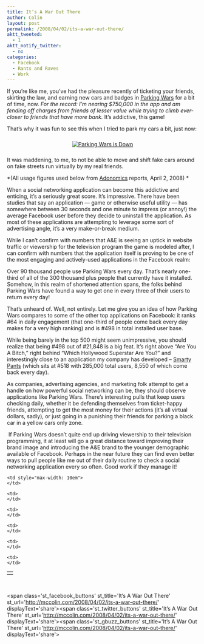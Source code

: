 ```yaml
---
title: It’s A War Out There
author: Colin
layout: post
permalink: /2008/04/02/its-a-war-out-there/
aktt_tweeted:
  - 1
aktt_notify_twitter:
  - no
categories:
  - Facebook
  - Rants and Raves
  - Work
---
```

If you&#8217;re like me, you&#8217;ve had the pleasure recently of ticketing your friends, skirting the law, and earning new cars and badges in [Parking Wars][1] for a bit of time, now. *For the record: I&#8217;m nearing $750,000 in the app and am fending off charges from friends of lesser value while trying to climb ever-closer to friends that have more bank.* It&#8217;s addictive, this game!

That&#8217;s why it was fun to see this when I tried to park my cars a bit, just now:

<a href="http://mccolin.com/2008/04/02/its-a-war-out-there/parking-wars-is-down/" rel="attachment wp-att-19" title="Parking Wars is Down"></a>

<p style="text-align: center">
  <a href="http://mccolin.com/2008/04/02/its-a-war-out-there/parking-wars-is-down/" rel="attachment wp-att-19" title="Parking Wars is Down"><img src="http://colinmccloskey.com/blog/wp-content/uploads/2008/04/pwars_update.thumbnail.png" alt="Parking Wars is Down" border="0" vspace="10" /></a>
</p>

It was maddening, to me, to not be able to move and shift fake cars around on fake streets run virtually by my real friends.

*(All usage figures used below from [Adonomics][2] reports, April 2, 2008) *

When a social networking application can become this addictive and enticing, it&#8217;s a seriously great score. It&#8217;s impressive. There have been studies that say an application &#8212; game or otherwise useful utility &#8212; has somewhere between 30 seconds and one minute to impress (or annoy!) the average Facebook user before they decide to uninstall the application. As most of these applications are attempting to leverage some sort of advertising angle, it&#8217;s a very make-or-break medium.

While I can&#8217;t confirm with numbers that A&E is seeing an uptick in website traffic or viewership for the television program the game is modeled after, I can confirm with numbers that the application itself is proving to be one of the most engaging and actively-used applications in the Facebook realm:

<p class="dataRight">
  Over 90 thousand people use Parking Wars every day. That&#8217;s nearly one-third of all of the 300 thousand plus people that currently have it installed. Somehow, in this realm of shortened attention spans, the folks behind Parking Wars have found a way to get one in every three of their users to return every day!
</p>

<p class="dataRight">
  That&#8217;s unheard of. Well, not entirely. Let me give you an idea of how Parking Wars compares to some of the other top applications on Facebook: it ranks #64 in daily engagement (that one-third of people come back every day makes for a very high ranking) and is #498 in total installed user base.
</p>

<p class="dataRight">
  While being barely in the top 500 might seem unimpressive, you should realize that being #498 out of #21,848 is a big feat. It&#8217;s right above &#8220;Are You A Bitch,&#8221; right behind &#8220;Which Hollywood Superstar Are You?&#8221; and interestingly close to an application my company has developed &#8211; <a href="http://apps.facebook.com/smartypants/" title="Smarty Pants for Facebook">Smarty Pants</a> (which sits at #518 with 285,000 total users, 8,550 of which come back every day).
</p>

<p class="dataRight">
  As companies, advertising agencies, and marketing folk attempt to get a handle on how powerful social networking can be, they should observe applications like Parking Wars. There&#8217;s interesting pulls that keep users checking daily, whether it be defending themselves from ticket-happy friends, attempting to get the most money for their actions (it&#8217;s all virtual dollars, sadly), or just going in a punishing their friends for parking a black car in a yellow cars only zone.
</p>

<p class="dataRight">
   If Parking Wars doesn&#8217;t quite end up driving viewership to their television programming, it at least will go a great distance toward improving their brand image and introducing the A&E brand to the younger demographic available of Facebook. Perhaps in the near future they can find even better ways to pull people like me out of their daily routine to check a social networking application every so often. Good work if they manage it!
</p>

<table border="0" cellpadding="0" cellspacing="0" width="100%">
  <tr id="compApps" class="odd">
    <td class="rankNum">
    </td>
    
    <td style="max-width: 10em">
    </td>
    
    <td>
    </td>
    
    <td>
    </td>
    
    <td>
    </td>
    
    <td>
    </td>
    
    <td>
    </td>
  </tr>
</table>

<p class="dataRight">
  &nbsp;
</p>

<span class='st\_facebook\_buttons' st\_title='It’s A War Out There' st\_url='http://mccolin.com/2008/04/02/its-a-war-out-there/' displayText='share'></span><span class='st\_twitter\_buttons' st\_title='It’s A War Out There' st\_url='http://mccolin.com/2008/04/02/its-a-war-out-there/' displayText='share'></span><span class='st\_gbuzz\_buttons' st\_title='It’s A War Out There' st\_url='http://mccolin.com/2008/04/02/its-a-war-out-there/' displayText='share'></span>

 [1]: http://apps.facebook.com/parkingwars/ "Parking Wars by A&E"
 [2]: http://www.adonomics.com/ "Facebook application valuation and tracking statistics"